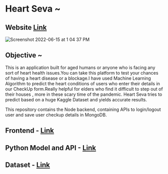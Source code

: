 # Heart Seva ~


## Website <a href="https://heart-seva.herokuapp.com/">Link</a>

![Screenshot 2022-06-15 at 1 04 37 PM](https://user-images.githubusercontent.com/53037053/173769802-e4a20188-1fda-4147-9adf-afd496bd2cfd.png)


## Objective ~ 

This is an application built for aged humans or anyone who is facing any sort of heart health issues.You can take 
this platform to test your chances of having a heart disease or a blockage.I have used Machine Learning Algorithm to predict the heart 
conditions of users who enter their details in our CheckUp form.Really helpful for elders who find it difficult to step out of their houses , 
more in these scary time of the pandemic.
Heart Seva tries to predict based on a huge Kaggle Dataset and yields accurate results.

This repository contains the Node backend, containing APIs to login/logout user and save user checkup details in MongoDB.


## Frontend - <a href="https://github.com/Sristi27/Heart-disease-pred-fe-v2">Link</a>

## Python Model and API - <a href="https://github.com/Sristi27/Heart-Disease-Predictor">Link</a>

## Dataset - <a href="https://www.kaggle.com/rashikrahmanpritom/heart-attack-analysis-prediction-dataset">Link</a>
